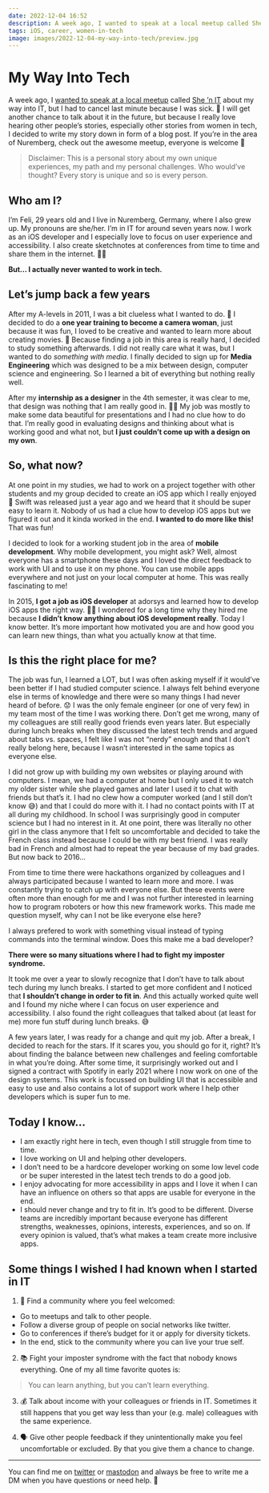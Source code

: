 ```yaml
---
date: 2022-12-04 16:52
description: A week ago, I wanted to speak at a local meetup called She ’n IT about my way into IT, but I had to cancel last minute because I was sick. 🤧 I will get another chance to talk about it in the future, but because I really love hearing other people’s stories, especially other stories from women in tech, I decided to write my story down in form of a blog post.
tags: iOS, career, women-in-tech
image: images/2022-12-04-my-way-into-tech/preview.jpg
---
```

# My Way Into Tech

A week ago, I [wanted to speak at a local meetup](https://twitter.com/felibe444/status/1593587292089847809?s=20&t=7ax0atomYc30Tgb8EWKxkg) called [She ’n IT](https://www.meetup.com/de-DE/she-n-it-nuremberg/) about my way into IT, but I had to cancel last minute because I was sick. 🤧 I will get another chance to talk about it in the future, but because I really love hearing other people’s stories, especially other stories from women in tech, I decided to write my story down in form of a blog post. If you’re in the area of Nuremberg, check out the awesome meetup, everyone is welcome 🧡

> Disclaimer: This is a personal story about my own unique experiences, my path and my personal challenges. Who would’ve thought? Every story is unique and so is every person.

## Who am I?

I’m Feli, 29 years old and I live in Nuremberg, Germany, where I also grew up. My pronouns are she/her. I’m in IT for around seven years now. I work as an iOS developer and I especially love to focus on user experience and accessibility. I also create sketchnotes at conferences from time to time and share them in the internet. 💁‍♀️

**But... I actually never wanted to work in tech.**

## Let’s jump back a few years

After my A-levels in 2011, I was a bit clueless what I wanted to do. 🤔 I decided to do a **one year training to become a camera woman**, just because it was fun, I loved to be creative and wanted to learn more about creating movies. 🎥 Because finding a job in this area is really hard, I decided to study something afterwards. I did not really care what it was, but I wanted to do _something with media_. I finally decided to sign up for **Media Engineering** which was designed to be a mix between design, computer science and engineering. So I learned a bit of everything but nothing really well.

After my **internship as a designer** in the 4th semester, it was clear to me, that design was nothing that I am really good in. 👩‍🎨 My job was mostly to make some data beautiful for presentations and I had no clue how to do that. I’m really good in evaluating designs and thinking about what is working good and what not, but **I just couldn’t come up with a design on my own**.

## So, what now?

At one point in my studies, we had to work on a project together with other students and my group decided to create an iOS app which I really enjoyed 📱 Swift was released just a year ago and we heard that it should be super easy to learn it. Nobody of us had a clue how to develop iOS apps but we figured it out and it kinda worked in the end. **I wanted to do more like this!** That was fun!

I decided to look for a working student job in the area of **mobile development**. Why mobile development, you might ask? Well, almost everyone has a smartphone these days and I loved the direct feedback to work with UI and to use it on my phone. You can use mobile apps everywhere and not just on your local computer at home. This was really fascinating to me!

In 2015, **I got a job as iOS developer** at adorsys and learned how to develop iOS apps the right way. 👩‍💻 I wondered for a long time why they hired me because **I didn’t know anything about iOS development really**. Today I know better. It’s more important how motivated you are and how good you can learn new things, than what you actually know at that time.

## Is this the right place for me?

The job was fun, I learned a LOT, but I was often asking myself if it would’ve been better if I had studied computer science. I always felt behind everyone else in terms of knowledge and there were so many things I had never heard of before. 😟 I was the only female engineer (or one of very few) in my team most of the time I was working there. Don’t get me wrong, many of my colleagues are still really good friends even years later. But especially during lunch breaks when they discussed the latest tech trends and argued about tabs vs. spaces, I felt like I was not “nerdy” enough and that I don’t really belong here, because I wasn’t interested in the same topics as everyone else.

I did not grow up with building my own websites or playing around with computers. I mean, we had a computer at home but I only used it to watch my older sister while she played games and later I used it to chat with friends but that’s it. I had no clew how a computer worked (and I still don’t know 😅) and that I could do more with it. I had no contact points with IT at all during my childhood. In school I was surprisingly good in computer science but I had no interest in it. At one point, there was literally no other girl in the class anymore that I felt so uncomfortable and decided to take the French class instead because I could be with my best friend. I was really bad in French and almost had to repeat the year because of my bad grades. But now back to 2016...

From time to time there were hackathons organized by colleagues and I always participated because I wanted to learn more and more. I was constantly trying to catch up with everyone else. But these events were often more than enough for me and I was not further interested in learning how to program roboters or how this new framework works. This made me question myself, why can I not be like everyone else here?

I always prefered to work with something visual instead of typing commands into the terminal window. Does this make me a bad developer?

**There were so many situations where I had to fight my imposter syndrome.**

It took me over a year to slowly recognize that I don’t have to talk about tech during my lunch breaks. I started to get more confident and I noticed that **I shouldn’t change in order to fit in**. And this actually worked quite well and I found my niche where I can focus on user experience and accessibility. I also found the right colleagues that talked about (at least for me) more fun stuff during lunch breaks. 😅

A few years later, I was ready for a change and quit my job. After a break, I decided to reach for the stars. If it scares you, you should go for it, right? It’s about finding the balance between new challenges and feeling comfortable in what you’re doing. After some time, it surprisingly worked out and I signed a contract with Spotify in early 2021 where I now work on one of the design systems. This work is focussed on building UI that is accessible and easy to use and also contains a lot of support work where I help other developers which is super fun to me.

## Today I know...

- I am exactly right here in tech, even though I still struggle from time to time.
- I love working on UI and helping other developers.
- I don’t need to be a hardcore developer working on some low level code or be super interested in the latest tech trends to do a good job.
- I enjoy advocating for more accessibility in apps and I love it when I can have an influence on others so that apps are usable for everyone in the end.
- I should never change and try to fit in. It’s good to be different. Diverse teams are incredibly important because everyone has different strengths, weaknesses, opinions, interests, experiences, and so on. If every opinion is valued, that’s what makes a team create more inclusive apps.

## Some things I wished I had known when I started in IT

1. 🤗 Find a community where you feel welcomed:
- Go to meetups and talk to other people.
- Follow a diverse group of people on social networks like twitter.
- Go to conferences if there’s budget for it or apply for diversity tickets.
- In the end, stick to the community where you can live your true self.

2. 📚 Fight your imposter syndrome with the fact that nobody knows everything. One of my all time favorite quotes is: 

> You can learn anything, but you can’t learn everything.

3. 💰 Talk about income with your colleagues or friends in IT. Sometimes it still happens that you get way less than your (e.g. male) colleagues with the same experience.

4. 🗣️ Give other people feedback if they unintentionally make you feel uncomfortable or excluded. By that you give them a chance to change.

---

You can find me on [twitter](https://twitter.com/felibe444) or [mastodon](https://iosdev.space/@feli) and always be free to write me a DM when you have questions or need help. 🧡
